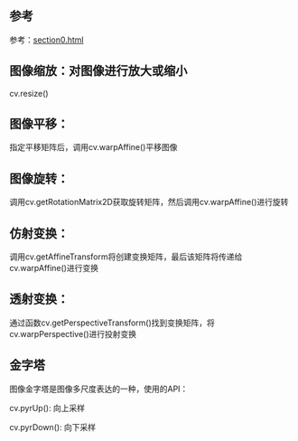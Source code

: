 ## 参考
参考：[section0.html](..%2Fheima_opencv_notes%2FOpenCV%CD%BC%CF%F1%B4%A6%C0%ED%2Fsection0.html)

## 图像缩放：对图像进行放大或缩小

cv.resize()

## 图像平移：

指定平移矩阵后，调用cv.warpAffine()平移图像

## 图像旋转：

调用cv.getRotationMatrix2D获取旋转矩阵，然后调用cv.warpAffine()进行旋转

## 仿射变换：

调用cv.getAffineTransform将创建变换矩阵，最后该矩阵将传递给cv.warpAffine()进行变换

## 透射变换：

通过函数cv.getPerspectiveTransform()找到变换矩阵，将cv.warpPerspective()进行投射变换

## 金字塔

图像金字塔是图像多尺度表达的一种，使用的API：

cv.pyrUp(): 向上采样

cv.pyrDown(): 向下采样